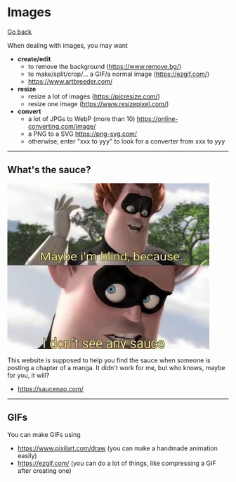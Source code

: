 # Images

[Go back](..)

When dealing with images, you may want

* **create/edit**
  * to remove the background (<https://www.remove.bg/>)
  * to make/split/crop/... a GIF/a normal image (<https://ezgif.com/>)
  * <https://www.artbreeder.com/>
* **resize**
  * resize a lot of images (<https://picresize.com/>)
  * resize one image (<https://www.resizepixel.com/>)
* **convert**
  * a lot of JPGs to WebP (more than 10) <https://online-converting.com/image/>
  * a PNG to a SVG <https://png-svg.com/>
  * otherwise, enter "xxx to yyy" to look for a converter from xxx to yyy

<hr class="sr">

## What's the sauce?

![sauce](sauce.jpg)

This website is supposed to help you find the sauce when someone is posting a chapter of a manga. It didn't work for me, but who knows, maybe for you, it will?

* <https://saucenao.com/>

<hr class="sl">

## GIFs

You can make GIFs using

* <https://www.pixilart.com/draw> (you can make a handmade animation easily)
* <https://ezgif.com/> (you can do a lot of things, like compressing a GIF after creating one)